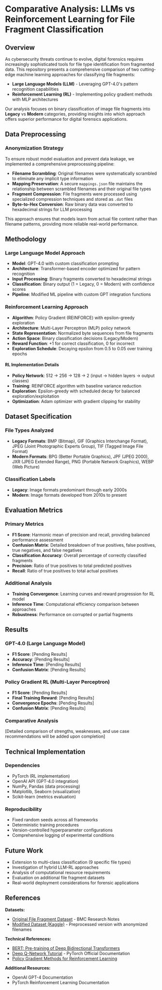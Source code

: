 # Comparative Analysis: LLMs vs Reinforcement Learning for File Fragment Classification

## Overview

As cybersecurity threats continue to evolve, digital forensics requires increasingly sophisticated tools for file type identification from fragmented data. This repository presents a comprehensive comparison of two cutting-edge machine learning approaches for classifying file fragments:

- **Large Language Models (LLM)** - Leveraging GPT-4.0's pattern recognition capabilities
- **Reinforcement Learning (RL)** - Implementing policy gradient methods with MLP architectures

Our analysis focuses on binary classification of image file fragments into **Legacy** vs **Modern** categories, providing insights into which approach offers superior performance for digital forensics applications.

## Data Preprocessing

### Anonymization Strategy
To ensure robust model evaluation and prevent data leakage, we implemented a comprehensive preprocessing pipeline:

- **Filename Scrambling**: Original filenames were systematically scrambled to eliminate any implicit type information
- **Mapping Preservation**: A secure `mappings.json` file maintains the relationship between scrambled filenames and their original file types
- **Fragment Compression**: File fragments were processed using specialized compression techniques and stored as `.dat` files
- **Byte-to-Hex Conversion**: Raw binary data was converted to hexadecimal strings for LLM processing

This approach ensures that models learn from actual file content rather than filename patterns, providing more reliable real-world performance.

## Methodology

### Large Language Model Approach
- **Model**: GPT-4.0 with custom classification prompting
- **Architecture**: Transformer-based encoder optimized for pattern recognition
- **Input Processing**: Binary fragments converted to hexadecimal strings
- **Classification**: Binary output (1 = Legacy, 0 = Modern) with confidence scores
- **Pipeline**: Modified ML pipeline with custom GPT integration functions

### Reinforcement Learning Approach
- **Algorithm**: Policy Gradient (REINFORCE) with epsilon-greedy exploration
- **Architecture**: Multi-Layer Perceptron (MLP) policy network
- **State Representation**: Normalized byte sequences from file fragments
- **Action Space**: Binary classification decisions (Legacy/Modern)
- **Reward Function**: +1 for correct classification, 0 for incorrect
- **Exploration Schedule**: Decaying epsilon from 0.5 to 0.05 over training epochs

#### RL Implementation Details
- **Policy Network**: 512 → 256 → 128 → 2 (input → hidden layers → output classes)
- **Training**: REINFORCE algorithm with baseline variance reduction
- **Exploration**: Epsilon-greedy with scheduled decay for balanced exploration/exploitation
- **Optimization**: Adam optimizer with gradient clipping for stability

## Dataset Specification

### File Types Analyzed
- **Legacy Formats**: BMP (Bitmap), GIF (Graphics Interchange Format), JPEG (Joint Photographic Experts Group), TIF (Tagged Image File Format)
- **Modern Formats**: BPG (Better Portable Graphics), JPF (JPEG 2000), JXR (JPEG Extended Range), PNG (Portable Network Graphics), WEBP (Web Picture)

### Classification Labels
- **Legacy**: Image formats predominant through early 2000s
- **Modern**: Image formats developed from 2010s to present

## Evaluation Metrics

### Primary Metrics
- **F1 Score**: Harmonic mean of precision and recall, providing balanced performance assessment
- **Confusion Matrix**: Detailed breakdown of true positives, false positives, true negatives, and false negatives
- **Classification Accuracy**: Overall percentage of correctly classified fragments
- **Precision**: Ratio of true positives to total predicted positives
- **Recall**: Ratio of true positives to total actual positives

### Additional Analysis
- **Training Convergence**: Learning curves and reward progression for RL model
- **Inference Time**: Computational efficiency comparison between approaches
- **Robustness**: Performance on corrupted or partial fragments

## Results

### GPT-4.0 (Large Language Model)
- **F1 Score**: [Pending Results]
- **Accuracy**: [Pending Results]
- **Inference Time**: [Pending Results]
- **Confusion Matrix**: [Pending Results]

### Policy Gradient RL (Multi-Layer Perceptron)
- **F1 Score**: [Pending Results]
- **Final Training Reward**: [Pending Results]
- **Convergence Epochs**: [Pending Results]
- **Confusion Matrix**: [Pending Results]

### Comparative Analysis
[Detailed comparison of strengths, weaknesses, and use case recommendations will be added upon completion]

## Technical Implementation

### Dependencies
- PyTorch (RL implementation)
- OpenAI API (GPT-4.0 integration)
- NumPy, Pandas (data processing)
- Matplotlib, Seaborn (visualization)
- Scikit-learn (metrics evaluation)

### Reproducibility
- Fixed random seeds across all frameworks
- Deterministic training procedures
- Version-controlled hyperparameter configurations
- Comprehensive logging of experimental conditions

## Future Work

- Extension to multi-class classification (9 specific file types)
- Investigation of hybrid LLM-RL approaches
- Analysis of computational resource requirements
- Evaluation on additional file fragment datasets
- Real-world deployment considerations for forensic applications

## References

**Datasets:**
- [Original File Fragment Dataset](https://bmcresnotes.biomedcentral.com/articles/10.1186/s13104-019-4812-0) - BMC Research Notes
- [Modified Dataset (Kaggle)](https://www.kaggle.com/datasets/danielanoruo/file-fragment-classification/data?select=mappings.json) - Preprocessed version with anonymized filenames

**Technical References:**
- [BERT: Pre-training of Deep Bidirectional Transformers](https://arxiv.org/abs/1910.10781)
- [Deep Q-Network Tutorial](https://docs.pytorch.org/tutorials/intermediate/reinforcement_q_learning.html) - PyTorch Official Documentation
- [Policy Gradient Methods for Reinforcement Learning](https://proceedings.neurips.cc/paper/1999/file/464d828b85b0bed98e80ade0a5c43b0f-Paper.pdf)

**Additional Resources:**
- OpenAI GPT-4 Documentation
- PyTorch Reinforcement Learning Documentation